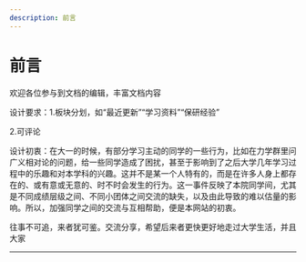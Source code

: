 ```yaml
---
description: 前言
---
```


# 前言

欢迎各位参与到文档的编辑，丰富文档内容

设计要求：1.板块分划，如“最近更新”“学习资料”“保研经验”

&#x20;                 2.可评论



设计初衷：在大一的时候，有部分学习主动的同学的一些行为，比如在力学群里问广义相对论的问题，给一些同学造成了困扰，甚至于影响到了之后大学几年学习过程中的乐趣和对本学科的兴趣。这并不是某一个人特有的，而是在许多人身上都存在的、或有意或无意的、时不时会发生的行为。这一事件反映了本院同学间，尤其是不同成绩层级之间、不同小团体之间交流的缺失，以及由此导致的难以估量的影响。所以，加强同学之间的交流与互相帮助，便是本网站的初衷。



往事不可追，来者犹可鉴。交流分享，希望后来者更快更好地走过大学生活，并且大家

---

> 
>
> 
